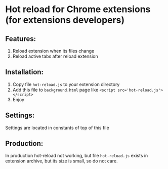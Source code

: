 Hot reload for Chrome extensions (for extensions developers)
===

Features:
---
1) Reload extension when its files change
2) Reload active tabs after reload extension


Installation:
---
1) Copy file `hot-reload.js` to your extension directory
2) Add this file to `background.html` page like `<script src='hot-reload.js'></script>`
3) Enjoy


Settings:
---
Settings are located in constants of top of this file

Production:
---
In production hot-reload not working, but file `hot-reload.js` exists in extension archive, but its size is small, so do not care.
